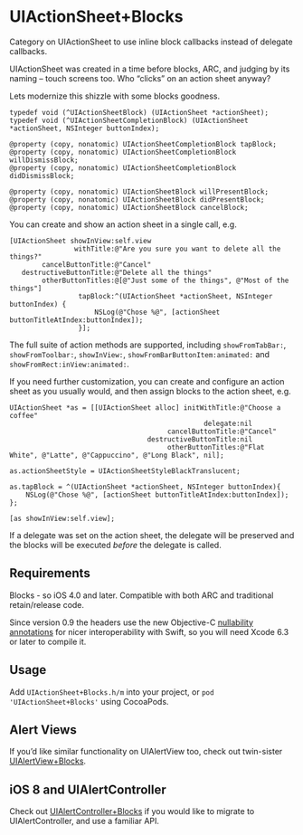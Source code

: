 UIActionSheet+Blocks
===================

Category on UIActionSheet to use inline block callbacks instead of delegate callbacks.

UIActionSheet was created in a time before blocks, ARC, and judging by its naming – touch screens too. Who “clicks” on an action sheet anyway?

Lets modernize this shizzle with some blocks goodness.

```objc
typedef void (^UIActionSheetBlock) (UIActionSheet *actionSheet);
typedef void (^UIActionSheetCompletionBlock) (UIActionSheet *actionSheet, NSInteger buttonIndex);

@property (copy, nonatomic) UIActionSheetCompletionBlock tapBlock;
@property (copy, nonatomic) UIActionSheetCompletionBlock willDismissBlock;
@property (copy, nonatomic) UIActionSheetCompletionBlock didDismissBlock;

@property (copy, nonatomic) UIActionSheetBlock willPresentBlock;
@property (copy, nonatomic) UIActionSheetBlock didPresentBlock;
@property (copy, nonatomic) UIActionSheetBlock cancelBlock;
```

You can create and show an action sheet in a single call, e.g.

```objc
[UIActionSheet showInView:self.view
                withTitle:@"Are you sure you want to delete all the things?"
        cancelButtonTitle:@"Cancel"
   destructiveButtonTitle:@"Delete all the things"
        otherButtonTitles:@[@"Just some of the things", @"Most of the things"]
                 tapBlock:^(UIActionSheet *actionSheet, NSInteger buttonIndex) {
                     NSLog(@"Chose %@", [actionSheet buttonTitleAtIndex:buttonIndex]);
                 }];
```

The full suite of action methods are supported, including `showFromTabBar:`, `showFromToolbar:`, `showInView:`, `showFromBarButtonItem:animated:` and `showFromRect:inView:animated:`.

If you need further customization, you can create and configure an action sheet as you usually would, and then assign blocks to the action sheet, e.g.

```objc
UIActionSheet *as = [[UIActionSheet alloc] initWithTitle:@"Choose a coffee"
                                                delegate:nil
                                       cancelButtonTitle:@"Cancel"
                                  destructiveButtonTitle:nil
                                       otherButtonTitles:@"Flat White", @"Latte", @"Cappuccino", @"Long Black", nil];

as.actionSheetStyle = UIActionSheetStyleBlackTranslucent;

as.tapBlock = ^(UIActionSheet *actionSheet, NSInteger buttonIndex){
    NSLog(@"Chose %@", [actionSheet buttonTitleAtIndex:buttonIndex]);
};

[as showInView:self.view];
```

If a delegate was set on the action sheet, the delegate will be preserved and the blocks will be executed _before_ the delegate is called.

## Requirements

Blocks - so iOS 4.0 and later. Compatible with both ARC and traditional retain/release code.

Since version 0.9 the headers use the new Objective-C [nullability annotations](https://developer.apple.com/swift/blog/?id=25) for nicer interoperability with Swift, so you will need Xcode 6.3 or later to compile it.

## Usage

Add `UIActionSheet+Blocks.h/m` into your project, or `pod 'UIActionSheet+Blocks'` using CocoaPods.

## Alert Views

If you’d like similar functionality on UIAlertView too, check out twin-sister [UIAlertView+Blocks](https://github.com/ryanmaxwell/UIAlertView-Blocks).

## iOS 8 and UIAlertController

Check out [UIAlertController+Blocks](https://github.com/ryanmaxwell/UIAlertController-Blocks) if you would like to migrate to UIAlertController, and use a familiar API.